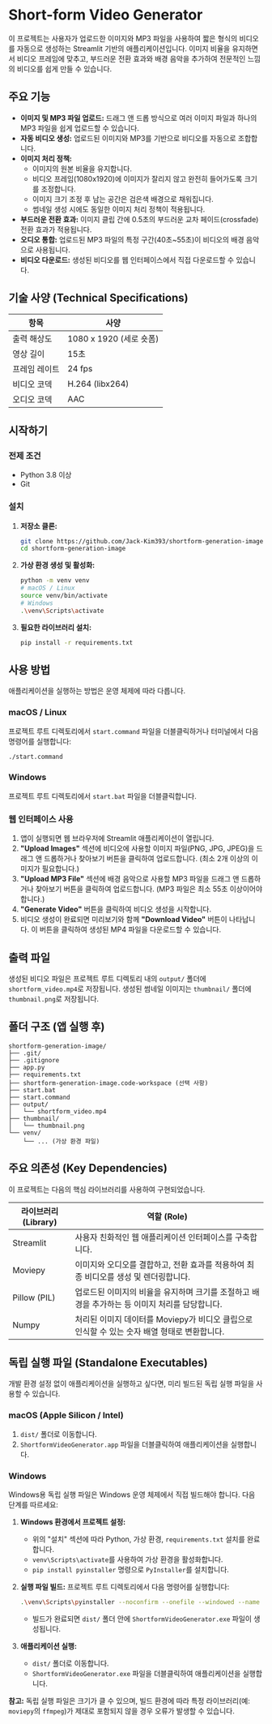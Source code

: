 # Short-form Video Generator

이 프로젝트는 사용자가 업로드한 이미지와 MP3 파일을 사용하여 짧은 형식의 비디오를 자동으로 생성하는 Streamlit 기반의 애플리케이션입니다. 이미지 비율을 유지하면서 비디오 프레임에 맞추고, 부드러운 전환 효과와 배경 음악을 추가하여 전문적인 느낌의 비디오를 쉽게 만들 수 있습니다.

## 주요 기능

*   **이미지 및 MP3 파일 업로드:** 드래그 앤 드롭 방식으로 여러 이미지 파일과 하나의 MP3 파일을 쉽게 업로드할 수 있습니다.
*   **자동 비디오 생성:** 업로드된 이미지와 MP3를 기반으로 비디오를 자동으로 조합합니다.
*   **이미지 처리 정책:**
    *   이미지의 원본 비율을 유지합니다.
    *   비디오 프레임(1080x1920)에 이미지가 잘리지 않고 완전히 들어가도록 크기를 조정합니다.
    *   이미지 크기 조정 후 남는 공간은 검은색 배경으로 채워집니다.
    *   썸네일 생성 시에도 동일한 이미지 처리 정책이 적용됩니다.
*   **부드러운 전환 효과:** 이미지 클립 간에 0.5초의 부드러운 교차 페이드(crossfade) 전환 효과가 적용됩니다.
*   **오디오 통합:** 업로드된 MP3 파일의 특정 구간(40초~55초)이 비디오의 배경 음악으로 사용됩니다.
*   **비디오 다운로드:** 생성된 비디오를 웹 인터페이스에서 직접 다운로드할 수 있습니다.

## 기술 사양 (Technical Specifications)
| 항목 | 사양 |
|---|---|
| 출력 해상도 | 1080 x 1920 (세로 숏폼) |
| 영상 길이 | 15초 |
| 프레임 레이트 | 24 fps |
| 비디오 코덱 | H.264 (libx264) |
| 오디오 코덱 | AAC |

## 시작하기

### 전제 조건

*   Python 3.8 이상
*   Git

### 설치

1.  **저장소 클론:**
    ```bash
    git clone https://github.com/Jack-Kim393/shortform-generation-image.git
    cd shortform-generation-image
    ```

2.  **가상 환경 생성 및 활성화:**
    ```bash
    python -m venv venv
    # macOS / Linux
    source venv/bin/activate
    # Windows
    .\venv\Scripts\activate
    ```

3.  **필요한 라이브러리 설치:**
    ```bash
    pip install -r requirements.txt
    ```

## 사용 방법

애플리케이션을 실행하는 방법은 운영 체제에 따라 다릅니다.

### macOS / Linux

프로젝트 루트 디렉토리에서 `start.command` 파일을 더블클릭하거나 터미널에서 다음 명령어를 실행합니다:

```bash
./start.command
```

### Windows

프로젝트 루트 디렉토리에서 `start.bat` 파일을 더블클릭합니다.

### 웹 인터페이스 사용

1.  앱이 실행되면 웹 브라우저에 Streamlit 애플리케이션이 열립니다.
2.  **"Upload Images"** 섹션에 비디오에 사용할 이미지 파일(PNG, JPG, JPEG)을 드래그 앤 드롭하거나 찾아보기 버튼을 클릭하여 업로드합니다. (최소 2개 이상의 이미지가 필요합니다.)
3.  **"Upload MP3 File"** 섹션에 배경 음악으로 사용할 MP3 파일을 드래그 앤 드롭하거나 찾아보기 버튼을 클릭하여 업로드합니다. (MP3 파일은 최소 55초 이상이어야 합니다.)
4.  **"Generate Video"** 버튼을 클릭하여 비디오 생성을 시작합니다.
5.  비디오 생성이 완료되면 미리보기와 함께 **"Download Video"** 버튼이 나타납니다. 이 버튼을 클릭하여 생성된 MP4 파일을 다운로드할 수 있습니다.

## 출력 파일

생성된 비디오 파일은 프로젝트 루트 디렉토리 내의 `output/` 폴더에 `shortform_video.mp4`로 저장됩니다.
생성된 썸네일 이미지는 `thumbnail/` 폴더에 `thumbnail.png`로 저장됩니다.

## 폴더 구조 (앱 실행 후)

```
shortform-generation-image/
├── .git/
├── .gitignore
├── app.py
├── requirements.txt
├── shortform-generation-image.code-workspace (선택 사항)
├── start.bat
├── start.command
├── output/
│   └── shortform_video.mp4
├── thumbnail/
│   └── thumbnail.png
└── venv/
    └── ... (가상 환경 파일)
```

## 주요 의존성 (Key Dependencies)
이 프로젝트는 다음의 핵심 라이브러리를 사용하여 구현되었습니다.

| 라이브러리 (Library) | 역할 (Role) |
|---|---|
| Streamlit | 사용자 친화적인 웹 애플리케이션 인터페이스를 구축합니다. |
| Moviepy | 이미지와 오디오를 결합하고, 전환 효과를 적용하여 최종 비디오를 생성 및 렌더링합니다. |
| Pillow (PIL) | 업로드된 이미지의 비율을 유지하며 크기를 조절하고 배경을 추가하는 등 이미지 처리를 담당합니다. |
| Numpy | 처리된 이미지 데이터를 Moviepy가 비디오 클립으로 인식할 수 있는 숫자 배열 형태로 변환합니다. |

## 독립 실행 파일 (Standalone Executables)

개발 환경 설정 없이 애플리케이션을 실행하고 싶다면, 미리 빌드된 독립 실행 파일을 사용할 수 있습니다.

### macOS (Apple Silicon / Intel)

1.  `dist/` 폴더로 이동합니다.
2.  `ShortformVideoGenerator.app` 파일을 더블클릭하여 애플리케이션을 실행합니다.

### Windows

Windows용 독립 실행 파일은 Windows 운영 체제에서 직접 빌드해야 합니다. 다음 단계를 따르세요:

1.  **Windows 환경에서 프로젝트 설정:**
    *   위의 "설치" 섹션에 따라 Python, 가상 환경, `requirements.txt` 설치를 완료합니다.
    *   `venv\Scripts\activate`를 사용하여 가상 환경을 활성화합니다.
    *   `pip install pyinstaller` 명령으로 `PyInstaller`를 설치합니다.

2.  **실행 파일 빌드:**
    프로젝트 루트 디렉토리에서 다음 명령어를 실행합니다:
    ```bash
    .\venv\Scripts\pyinstaller --noconfirm --onefile --windowed --name "ShortformVideoGenerator" app.py
    ```
    *   빌드가 완료되면 `dist/` 폴더 안에 `ShortformVideoGenerator.exe` 파일이 생성됩니다.

3.  **애플리케이션 실행:**
    *   `dist/` 폴더로 이동합니다.
    *   `ShortformVideoGenerator.exe` 파일을 더블클릭하여 애플리케이션을 실행합니다.

**참고:** 독립 실행 파일은 크기가 클 수 있으며, 빌드 환경에 따라 특정 라이브러리(예: `moviepy`의 `ffmpeg`)가 제대로 포함되지 않을 경우 오류가 발생할 수 있습니다.